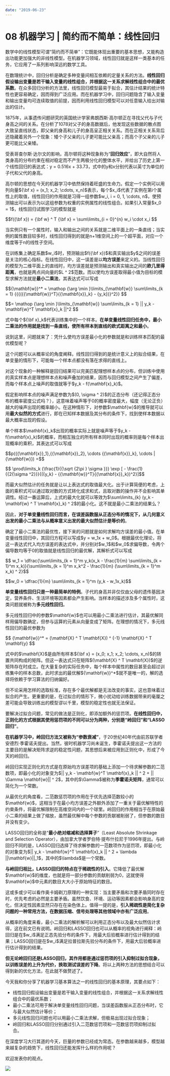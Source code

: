 ```yaml
---
date: "2019-06-23"
---  
```

      
# 08 机器学习 | 简约而不简单：线性回归
数学中的线性模型可谓“简约而不简单”：它既能体现出重要的基本思想，又能构造出功能更加强大的非线性模型。在机器学习领域，线性回归就是这样一类基本的任务，它应用了一系列影响深远的数学工具。

在数理统计中，回归分析是确定多种变量间相互依赖的定量关系的方法。**线性回归假设输出变量是若干输入变量的线性组合，并根据这一关系求解线性组合中的最优系数**。在众多回归分析的方法里，线性回归模型最易于拟合，其估计结果的统计特性也更容易确定，因而得到广泛应用。而在机器学习中，回归问题隐含了输入变量和输出变量均可连续取值的前提，因而利用线性回归模型可以对任意输入给出对输出的估计。

1875年，从事遗传问题研究的英国统计学家弗朗西斯·高尔顿正在寻找父代与子代身高之间的关系。在分析了1078对父子的身高数据后，他发现这些数据的散点图大致呈直线状态，即父亲的身高和儿子的身高呈正相关关系。而在正相关关系背后还隐藏着另外一个现象：矮个子父亲的儿子更可能比父亲高；而高个子父亲的儿子更可能比父亲矮。

受表哥查尔斯·达尔文的影响，高尔顿将这种现象称为“**回归效应**”，即大自然将人类身高的分布约束在相对稳定而不产生两极分化的整体水平，并给出了历史上第一个线性回归的表达式：y = 0.516x + 33.73，式中的y和x分别代表以英寸为单位的子代和父代的身高。

高尔顿的思想在今天的机器学习中依然保持着旺盛的生命力。假定一个实例可以用列向量\$\{\\bf x\} = \(x\_1; x\_2; \\cdots, x\_n\)\$表示，每个\$x\_i\$代表了实例在第i个属性上的取值，线性回归的作用就是习得一组参数\$w\_i, i = 0, 1, \\cdots, n\$，使预测输出可以表示为以这组参数为权重的实例属性的线性组合。如果引入常量\$x\_0 = 1\$，线性回归试图学习的模型就是

\$\$f\(\{\\bf x\}\) = \{\\bf w\} \^ T \{\\bf x\} = \\sum\\limits\_\{i = 0\}\^\{n\} w\_i \\cdot x\_i \$\$

当实例只有一个属性时，输入和输出之间的关系就是二维平面上的一条直线；当实例的属性数目较多时，线性回归得到的就是n+1维空间上的一个超平面，对应一个维度等于n的线性子空间。

在训练集上确定系数\$w\_i\$时，预测输出\$f\(\{\\bf x\}\)\$和真实输出\$y\$之间的误差是关注的核心指标。在线性回归中，这一误差是以**均方误差**来定义的。当线性回归的模型为二维平面上的直线时，均方误差就是预测输出和真实输出之间的**欧几里得距离**，也就是两点间向量的\$L \^ 2\$范数。而以使均方误差取得最小值为目标的模型求解方法就是**最小二乘法**，其表达式可以写成

\$\$\{\\mathbf\{w\}\}\^\* = \\mathop \{\\arg \\min \}\\limits\_\{\\mathbf\{w\}\} \\sum\\limits\_\{k = 1\} \{\{\{\(\{\{\\mathbf\{w\}\}\^T\}\{\{\\mathbf\{x\}\}\_k\} \- \{y\_k\}\)\}\^2\}\} \$\$

\$\$= \\mathop \{\\arg \\min \}\\limits\_\{\\mathbf\{w\}\} \\sum\\limits\_\{k = 1\} || y\_k \- \\mathbf\{w\}\^T \\mathbf\{x\}\_k ||\^2 \$\$

式中每个\$\{\\bf x\}\_k\$代表训练集中的一个样本。**在单变量线性回归任务中，最小二乘法的作用就是找到一条直线，使所有样本到直线的欧式距离之和最小**。

说到这里，问题就来了：凭什么使均方误差最小化的参数就是和训练样本匹配的最优模型呢？

<!-- [[[read_end]]] -->

这个问题可以从概率论的角度阐释。线性回归得到的是统计意义上的拟合结果，在单变量的情形下，可能每一个样本点都没有落在求得的直线上。

对这个现象的一种解释是回归结果可以完美匹配理想样本点的分布，但训练中使用的真实样本点是理想样本点和噪声叠加的结果，因而与回归模型之间产生了偏差，而每个样本点上噪声的取值就等于\$y\_k \- f\(\\mathbf\{x\}\_k\)\$。

假定影响样本点的噪声满足参数为\$\(0, \\sigma \^ 2\)\$的正态分布（还记得正态分布的概率密度公式吗？），这意味着噪声等于0的概率密度最大，幅度（无论正负）越大的噪声出现的概率越小。在这种情形下，对参数\$\\mathbf\{w\}\$的推导就可以用**最大似然的方式**进行，即在已知样本数据及其分布的条件下，找到使样本数据以最大概率出现的假设。

单个样本\$\\mathbf\{x\}\_k\$出现的概率实际上就是噪声等于\$y\_k \- f\(\\mathbf\{x\}\_k\)\$的概率，而相互独立的所有样本同时出现的概率则是每个样本出现概率的乘积，其表达式可以写成

\$\$p\(\{\{\\mathbf\{x\}\}\_1\},\{\{\\mathbf\{x\}\}\_2\}, \\cdots \{\{\\mathbf\{x\}\}\_k\}, \\cdots |\{\\mathbf\{w\}\}\) =\$\$

\$\$ \\prod\\limits\_k \{\\frac\{1\}\{\{\\sqrt \{2\\pi \} \\sigma \}\}\} \\exp \[ \- \\frac\{1\}\{\{2\{\\sigma \^2\}\}\}\{\(\{y\_k\} \- \{\{\\mathbf\{w\}\}\^T\}\{\{\\mathbf\{x\}\}\_k\}\)\^2\}\]\$\$

而最大似然估计的任务就是让以上表达式的取值最大化。出于计算简便的考虑，上面的乘积式可以通过取对数的方式转化成求和式，且取对数的操作并不会影响其单调性。经过一番运算后，上式的最大化就可以等效为\$\\sum\\limits\_\{k\} \(y\_k \- \\mathbf\{w\} \^ T \\mathbf\{x\}\_k\) \^ 2\$的最小化。这不就是最小二乘法的结果么？

因此，**对于单变量线性回归而言，在误差函数服从正态分布的情况下，从几何意义出发的最小二乘法与从概率意义出发的最大似然估计是等价的**。

确定了最小二乘法的最优性，接下来的问题就是如何求解均方误差的最小值。在单变量线性回归中，其回归方程可以写成\$y = w\_1x + w\_0\$。根据最优化理论，将这一表达式代入均方误差的表达式中，并分别对\$w\_1\$和\$w\_0\$求偏导数，令两个偏导数均等于0的取值就是线性回归的最优解，其解析式可以写成

\$\$ w\_1 = \\dfrac\{\\sum\\limits\_\{k = 1\}\^m y\_k\(x\_k \- \\frac\{1\}\{m\} \\sum\\limits\_\{k = 1\}\^m x\_k\)\}\{\\sum\\limits\_\{k = 1\}\^m x\_k\^2 \- \\frac\{1\}\{m\} \(\\sum\\limits\_\{k = 1\}\^m x\_k\) \^ 2\}\$\$

\$\$w\_0 = \\dfrac\{1\}\{m\} \\sum\\limits\_\{k = 1\}\^m \(y\_k \- w\_1x\_k\)\$\$

**单变量线性回归只是一种最简单的特例**。子代的身高并非仅仅由父母的遗传基因决定，营养条件、生活环境等因素都会产生影响。当样本的描述涉及多个属性时，这类问题就被称为**多元线性回归**。

多元线性回归中的参数\$\\mathbf\{w\}\$也可以用最小二乘法进行估计，其最优解同样用偏导数确定，但参与运算的元素从向量变成了矩阵。在理想的情况下，多元线性回归的最优参数为

\$\$ \{\\mathbf\{w\}\}\^\* = \(\\mathbf\{X\} \^ T \\mathbf\{X\}\) \^ \{-1\} \\mathbf\{X\} \^ T \\mathbf\{y\} \$\$

式中的\$\\mathbf\{X\}\$是由所有样本\$\{\\bf x\} = \(x\_0; x\_1; x\_2; \\cdots, x\_n\)\$的转置共同构成的矩阵。但这一表达式只在矩阵\$\(\\mathbf\{X\} \^ T \\mathbf\{X\}\)\$的逆矩阵存在时成立。在大量复杂的实际任务中，每个样本中属性的数目甚至会超过训练集中的样本总数，此时求出的最优解\$\{\\mathbf\{w\}\}\^\*\$就不是唯一的，解的选择将依赖于学习算法的归纳偏好。

但不论采用怎样的选取标准，存在多个最优解都是无法改变的事实，这也意味着过拟合的产生。更重要的是，在过拟合的情形下，微小扰动给训练数据带来的毫厘之差可能会导致训练出的模型谬以千里，模型的稳定性也就无法保证。

要解决过拟合问题，常见的做法是正则化，即添加额外的惩罚项。**在线性回归中，正则化的方式根据其使用惩罚项的不同可以分为两种，分别是“岭回归”和“LASSO回归”**。

**在机器学习中，岭回归方法又被称为“参数衰减”**，于20世纪40年代由前苏联学者安德烈·季霍诺夫提出。当然，彼时机器学习尚未诞生，季霍诺夫提出这一方法的主要目的是解决矩阵求逆的稳定性问题，其思想后来被应用到正则化中，形成了今天的岭回归。

岭回归实现正则化的方式是在原始均方误差项的基础上添加一个待求解参数的二范数项，即最小化的对象变为\$|| y\_k \- \\mathbf\{w\}\^T \\mathbf\{x\}\_k || \^ 2 + || \\Gamma \\mathbf\{w\}|| \^ 2\$，其中的\$\\Gamma\$被称为**季霍诺夫矩阵**，通常可以简化为一个常数。

从最优化的角度看，二范数惩罚项的作用在于优先选择范数较小的\$\\mathbf\{w\}\$，这相当于在最小均方误差之外额外添加了一重关于最优解特性的约束条件，将最优解限制在高维空间内的一个球里。岭回归的作用相当于在原始最小二乘的结果上做了缩放，虽然最优解中每个参数的贡献被削弱了，但参数的数目并没有变少。

LASSO回归的全称是“**最小绝对缩减和选择算子**”（Least Absolute Shrinkage and Selection Operator），由加拿大学者罗伯特·提布什拉尼于1996年提出。与岭回归不同的是，LASSO回归选择了待求解参数的一范数项作为惩罚项，即最小化的对象变为\$|| y\_k \- \\mathbf\{w\}\^T \\mathbf\{x\}\_k || \^ 2 + \\lambda ||\\mathbf\{w\}||\_1\$，其中的\$\\lambda\$是一个常数。

**与岭回归相比，LASSO回归的特点在于稀疏性的引入**。它降低了最优解\$\\mathbf\{w\}\$的维度，也就是将一部分参数的贡献削弱为0，这就使得\$\\mathbf\{w\}\$中元素的数目大大小于原始特征的数目。

这或多或少可以看作奥卡姆剃刀原理的一种实现：当主要矛盾和次要矛盾同时存在时，优先考虑的必然是主要矛盾。虽然饮食、环境、运动等因素都会影响身高的变化，但决定性因素显然只存在在染色体上。值得一提的是，**引入稀疏性是简化复杂问题的一种常用方法，在数据压缩、信号处理等其他领域中亦有广泛应用**。

从概率的角度来看，最小二乘法的解析解可以利用正态分布以及最大似然估计求得，这在前文已有说明。岭回归和LASSO回归也可以从概率的视角进行阐释：岭回归是在\$w\_i\$满足正态先验分布的条件下，用最大后验概率进行估计得到的结果；LASSO回归是在\$w\_i\$满足拉普拉斯先验分布的条件下，用最大后验概率进行估计得到的结果。

**但无论岭回归还是LASSO回归，其作用都是通过惩罚项的引入抑制过拟合现象，以训练误差的上升为代价，换取测试误差的下降**。将以上两种方法的思想结合可以得到新的优化方法，在此就不做赘述了。

今天我和你分享了机器学习基本算法之一的线性回归的基本原理，其要点如下：

* 线性回归假设输出变量是若干输入变量的线性组合，并根据这一关系求解线性组合中的最优系数；
* 最小二乘法可用于解决单变量线性回归问题，当误差函数服从正态分布时，它与最大似然估计等价；
* 多元线性回归问题也可以用最小二乘法求解，但极易出现过拟合现象；
* 岭回归和LASSO回归分别通过引入二范数惩罚项和一范数惩罚项抑制过拟合。

在深度学习大行其道的今天，巨量的参数已经成为常态。在参数越来越多，模型越来越复杂的趋势下，线性回归还能发挥什么样的作用呢？

欢迎发表你的观点。

![](./httpsstatic001geekbangorgresourceimagec23dc213a86d22def0da9a92fe3092605f3d.jpg)